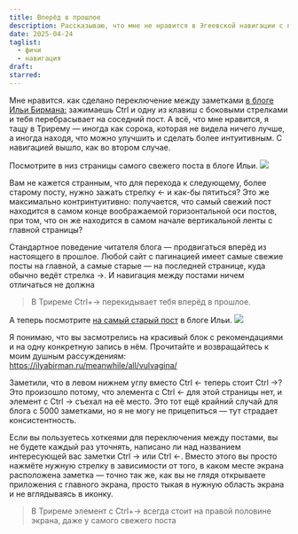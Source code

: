 ```yaml
---
title: Вперёд в прошлое
description: Рассказываю, что мне не нравится в Эгеевской навигации с помощью стрелок и как эта навигация работает в Триреме.
date: 2025-04-24
taglist:
  - фичи
  - навигация
draft: 
starred:
---
```

Мне нравится. как сделано переключение между заметками [в блоге Ильи Бирмана:](https://ilyabirman.ru/meanwhile/all/chto-delat-v-erevane-madride-i-berline-v-mae/) зажимаешь Ctrl и одну из клавиш с боковыми стрелками и тебя перебрасывает на соседний пост.  А всё, что мне нравится, я тащу в Трирему — иногда как сорока, которая не видела ничего лучше, а иногда находя, что можно улучшить и сделать более интуитивным. С навигацией вышло, как во втором случае.

Посмотрите в низ страницы самого свежего поста в блоге Ильи.
![](forward-to-the-past-1.png)

Вам не кажется странным, что для перехода к следующему, более старому посту, нужно зажать стрелку ← и как-бы пятиться? Это же максимально контринтуитивно: получается, что самый свежий пост находится в самом конце воображаемой горизонтальной оси постов, при том, что он же находится в самом начале вертикальной ленты с главной страницы?

Стандартное поведение читателя блога — продвигаться вперёд из настоящего в прошлое. Любой сайт с пагинацией имеет самые свежие посты на главной, а самые старые — на последней странице, куда обычно ведёт стрелка →. И навигация между постами ничем отличаться не должна

> В Триреме Ctrl+→ перекидывает тебя вперёд в прошлое.

А теперь посмотрите [на самый старый пост](https://ilyabirman.ru/meanwhile/2002/02/10/1/ ) в блоге Ильи.
![](forward-to-the-past.png)

Я понимаю, что вы засмотрелись на красивый блок с рекомендациями и на одну конкретную запись в нём. Прочитайте и возвращайтесь к моим душным рассуждениям: https://ilyabirman.ru/meanwhile/all/vulvagina/

Заметили, что в левом нижнем углу вместо Ctrl ← теперь стоит Ctrl →? Это произошло потому, что элемента с Ctrl ← для этой страницы нет, и элемент с Ctrl → съехал на её место. Это тот ещё крайний случай для блога с 5000 заметками, но я не могу не прицепиться — тут страдает консистентность.

Если вы пользуетесь хоткеями для переключения между постами, вы не будете каждый раз уточнять, написано ли над названием интересующей вас заметки Ctrl → или  Ctrl ←. Вместо этого вы просто нажмёте нужную стрелку в зависимости от того, в каком месте экрана расположена заметка — точно так же, как вы не глядя открываете приложения с главного экрана, просто тыкая в нужную область экрана и не вглядываясь в иконку. 

> В Триреме элемент с Ctrl+→ всегда стоит на правой половине экрана, даже у самого свежего поста